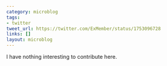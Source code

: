 ```yaml
---
category: microblog
tags:
- twitter
tweet_url: https://twitter.com/ExMember/status/1753096728
links: []
layout: microblog
---
```

I have nothing interesting to contribute here.
